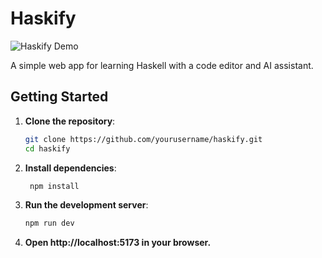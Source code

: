# Haskify

![Haskify Demo](/Users/ahmad/Desktop/Haskify/Assets/demo-haskify.gif)

A simple web app for learning Haskell with a code editor and AI assistant.

## Getting Started

1. **Clone the repository**:
   ```bash
   git clone https://github.com/yourusername/haskify.git
   cd haskify
2. **Install dependencies**:
   ```bash
    npm install
3. **Run the development server**:
    ```bash
    npm run dev
4. **Open http://localhost:5173 in your browser.**